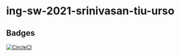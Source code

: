 # ing-sw-2021-srinivasan-tiu-urso

## Badges
[![CircleCI](https://circleci.com/gh/ravifrancesco/ing-sw-2021-srinivasan-tiu-urso.svg?style=svg&circle-token=d3f29cd7ec4c22170ffb9ec47a837be042e69e76)](https://circleci.com/gh/ravifrancesco/ing-sw-2021-srinivasan-tiu-urso)

